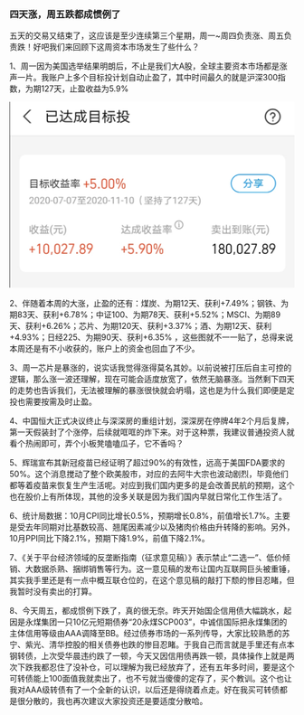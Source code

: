 ### 四天涨，周五跌都成惯例了

五天的交易又结束了，这应该是至少连续第三个星期，周一~周四负责涨、周五负责跌！好吧我们来回顾下这周资本市场发生了些什么？

1、周一因为美国选举结果明朗后，不止是我们大A股，全球主要资本市场都是涨声一片。我账户上多个目标投计划自动止盈了，其中时间最久的就是沪深300指数，为期127天，止盈收益为5.9%

![止盈](../img/week20201113-1.jpg) 

2、伴随着本周的大涨，止盈的还有：煤炭、为期12天、获利+7.49%；钢铁、为期83天、获利+6.78%；中证100、为期78天、获利+5.52%；MSCI、为期89天、获利+6.26%；芯片、为期120天、获利+3.37%；酒、为期12天、获利+4.93%；日经225、为期90天、获利+6.35%  ，这些图就不一一贴了，总得来说本周还是有不小收获的，账户上的资金也回血了不少。

3、周一芯片是暴涨的，说实话我觉得涨得莫名其妙。以前说被打压后自主可控的逻辑，那么涨一波还理解，现在可能会适度放宽了，依然无脑暴涨。当然剩下四天的走势也告诉我们，无法被理解的暴涨很快就会坍塌，这也是为什么我们即便是定投也需要按需及时止盈。

4、中国恒大正式决议终止与深深房的重组计划，深深房在停牌4年2个月后复牌，第一天假装封了个涨停，后续就哐哐的炸下来。对于这种票，我建议普通投资人就看个热闹即可，弄个小板凳嗑嗑瓜子，它不香吗？

5、辉瑞宣布其新冠疫苗已经证明了超过90%的有效性，远高于美国FDA要求的50%。这个消息搅动了整个欧美股市，对应的去阿牛大宗也波动剧烈，毕竟他们都等着疫苗来恢复生产生活呢。对应到我们国内更多的是会改善民航的预期，这个也在股价上有所体现，其他的没多关联是因为我们国内早就日常化工作生活了。

6、统计局数据：10月CPI同比增长0.5%，预期增长0.8%，前值增长1.7%。主要是受去年同期对比基数较高、翘尾因素减少以及猪肉价格由升转降的影响。另外，10月PPI同比下降2.1%，预期下降1.9%，前值下降2.1%。

7、《关于平台经济领域的反垄断指南（征求意见稿）》表示禁止“二选一”、低价倾销、大数据杀熟、捆绑销售等行为。这一意见稿的发布让国内互联网巨头被重锤，其实我手里还是有一点中概互联仓位的，在这个意见稿的敲打下颓的惨目忍睹，但我暂时没有卖出的打算。

8、今天周五，都成惯例下跌了，真的很无奈。昨天开始国企信用债大幅跳水，起因是永煤集团一只10亿元短期债券“20永煤SCP003”，中诚信国际把永煤集团的主体信用等级由AAA调降至BB。经过债券市场的一系列传导，大家比较熟悉的苏宁、紫光、清华控股的相关债券也跌的惨目忍睹。于我自己而言就是手里还有点本钢转债，上次受华晨违约跌了一顿，今天又因信用债再跌一顿，具体操作上就是两次下跌我都忍住了没补仓，可以理解为我已经放弃了，还有五年多时间，要是这个可转债能上100面值我就卖出了，也不亏就当傻傻的定存了，买个教训。这个也让我对AAA级转债有了一个全新的认识，以后还是得绕着点走。好在我买可转债都是很分散的，我也再次建议大家投资还是要适度分散哈。


